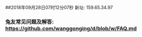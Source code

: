 ##2018年09月28日07时12分07秒 新址: 159.65.34.97
### 兔友常见问题及解答: https://github.com/wanggonging/d/blob/w/FAQ.md
